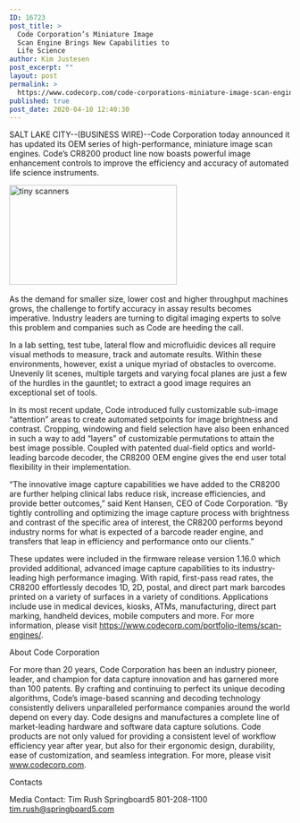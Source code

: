 ```yaml
---
ID: 16723
post_title: >
  Code Corporation’s Miniature Image
  Scan Engine Brings New Capabilities to
  Life Science
author: Kim Justesen
post_excerpt: ""
layout: post
permalink: >
  https://www.codecorp.com/code-corporations-miniature-image-scan-engine-brings-new-capabilities-to-life-science/
published: true
post_date: 2020-04-10 12:40:30
---
```

SALT LAKE CITY--(BUSINESS WIRE)--Code Corporation today announced it has updated its OEM series of high-performance, miniature image scan engines. Code’s CR8200 product line now boasts powerful image enhancement controls to improve the efficiency and accuracy of automated life science instruments.

<a href="https://www.codecorp.com/wp-content/uploads/2020/04/tiny-scanners.jpg"><img class="wp-image-16724 size-medium" title="Code Corporation's CR8200 product line now boasts powerful image enhancement controls to improve the efficiency and accuracy of automated life science instruments." src="https://www.codecorp.com/wp-content/uploads/2020/04/tiny-scanners-300x178.jpg" alt="tiny scanners" width="300" height="178" /></a>  

As the demand for smaller size, lower cost and higher throughput machines grows, the challenge to fortify accuracy in assay results becomes imperative. Industry leaders are turning to digital imaging experts to solve this problem and companies such as Code are heeding the call.

In a lab setting, test tube, lateral flow and microfluidic devices all require visual methods to measure, track and automate results. Within these environments, however, exist a unique myriad of obstacles to overcome. Unevenly lit scenes, multiple targets and varying focal planes are just a few of the hurdles in the gauntlet; to extract a good image requires an exceptional set of tools.

In its most recent update, Code introduced fully customizable sub-image “attention” areas to create automated setpoints for image brightness and contrast. Cropping, windowing and field selection have also been enhanced in such a way to add “layers” of customizable permutations to attain the best image possible. Coupled with patented dual-field optics and world-leading barcode decoder, the CR8200 OEM engine gives the end user total flexibility in their implementation.

“The innovative image capture capabilities we have added to the CR8200 are further helping clinical labs reduce risk, increase efficiencies, and provide better outcomes,” said Kent Hansen, CEO of Code Corporation. “By tightly controlling and optimizing the image capture process with brightness and contrast of the specific area of interest, the CR8200 performs beyond industry norms for what is expected of a barcode reader engine, and transfers that leap in efficiency and performance onto our clients.”

These updates were included in the firmware release version 1.16.0 which provided additional, advanced image capture capabilities to its industry-leading high performance imaging. With rapid, first-pass read rates, the CR8200 effortlessly decodes 1D, 2D, postal, and direct part mark barcodes printed on a variety of surfaces in a variety of conditions. Applications include use in medical devices, kiosks, ATMs, manufacturing, direct part marking, handheld devices, mobile computers and more. For more information, please visit https://www.codecorp.com/portfolio-items/scan-engines/.

About Code Corporation

For more than 20 years, Code Corporation has been an industry pioneer, leader, and champion for data capture innovation and has garnered more than 100 patents. By crafting and continuing to perfect its unique decoding algorithms, Code’s image-based scanning and decoding technology consistently delivers unparalleled performance companies around the world depend on every day. Code designs and manufactures a complete line of market-leading hardware and software data capture solutions. Code products are not only valued for providing a consistent level of workflow efficiency year after year, but also for their ergonomic design, durability, ease of customization, and seamless integration. For more, please visit www.codecorp.com.

Contacts

Media Contact:
Tim Rush
Springboard5
801-208-1100
tim.rush@springboard5.com